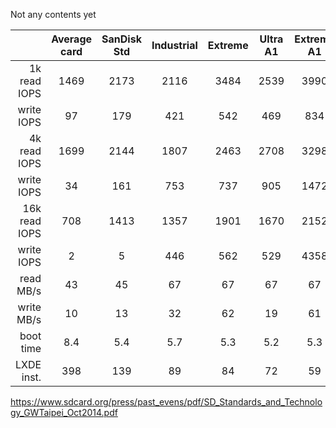 Not any contents yet


|            | Average card | SanDisk Std | Industrial | Extreme | Ultra A1 | Extreme A1 | Extreme + A2 | eMMC |
| ---------: | :-----: | :-----: | :-----: | :-----: | :-----: | :-----: | :-----: | :-----: |
|  1k read IOPS | 1469 | 2173 | 2116 | 3484 | 2539 | 3990 | 2438 | 5350 |
|    write IOPS |   97 |  179 |  421 |  542 |  469 |  834 |  462 | 1489 |
|  4k read IOPS | 1699 | 2144 | 1807 | 2463 | 2708 | 3298 | 1670 | 4942 |
|    write IOPS |   34 |  161 |  753 |  737 |  905 | 1472 |  597 | 2276 |
| 16k read IOPS |  708 | 1413 | 1357 | 1901 | 1670 | 2152 | 1559 | 3571 |
|    write IOPS |    2 |    5 |  446 |  562 |  529 | 4358 |  678 | 1593 |
|     read MB/s |   43 |   45 |   67 |   67 |   67 |   67 |   67 |  129 |
|    write MB/s |   10 |   13 |   32 |   62 |   19 |   61 |   51 |   46 |
|     boot time |  8.4 |  5.4 |  5.7 |  5.3 |  5.2 |  5.3 |  5.4 |  4.7 |
|    LXDE inst. |  398 |  139 |   89 |   84 |   72 |   59 |   74 |   56 |


https://www.sdcard.org/press/past_evens/pdf/SD_Standards_and_Technology_GWTaipei_Oct2014.pdf

